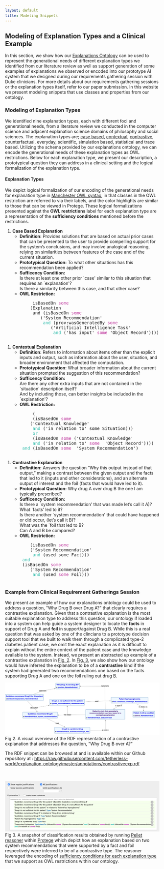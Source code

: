 ```yaml
---
layout: default
title: Modeling Snippets
---
```


<article class="mb-5" id="modelingsnippets">
<content>
  
  
<h2 id="modelingabout">Modeling of Explanation Types and a Clinical Example</h2>
  <p>In this section, we show how our <a href="#ontology">Explanations Ontology</a> can be used to represent the generational needs of different explanation types we identified from our literature review as well as support generation of some examples of explanations we observed or encoded into our prototype AI system that we designed during our requirements gathering session with Duke clinicians. For more details about our requirements gathering sessions or the explanation types itself, refer to our paper submission. In this website we present modeling snippets that use classes and properties from our ontology.</p>
  
  <article class="mb-5" id="explanationtypes">
<content>
  
  
<h3>Modeling of Explanation Types</h3>
  <p>We identified nine explanation types, each with different foci and generational needs, from a literature review we conducted in the computer science and adjacent explanation science domains of philosophy and social sciences. The explanation types are; <a href="#casebased">case based</a>, <a href="#contextual">contextual</a>, <a href="#contrastive">contrastive</a>, counterfactual, everyday, scientific, simulation based, statistical and trace based. Utilizing the schema provided by our explanations ontology, we can encode the generational needs of these explanation types as OWL restrictions. Below for each explanation type, we present our description, a prototypical question they can address in a clinical setting and the logical formalization of the explanation type.</p>
  
  <h4> Explanation Types </h4>
  <p class="message">We depict logical formalization of our encoding of the generational needs for explanation type in <a href="https://www.w3.org/TR/owl2-manchester-syntax/">Manchester OWL syntax</a>, in that classes in the OWL restriction are referred to via their labels, and the color highlights are similar to those that can be viewed in Protege. These logical formalizations presented against the <strong>OWL restrictions</strong> label for each explanation type are a representation of the <strong>sufficiency conditions</strong> mentioned before the restrictions.</p>
 <ol>
  <li id="casebased"><strong>Case Based Explanation</strong>
  <ul type = "circle">
    <li> <strong>Definition:</strong> Provides solutions that are based on actual prior cases that can be presented to the user to provide compelling support for the system’s conclusions, and may involve analogical reasoning, relying on similarities between features of the case and of the current situation. </li>
    <li><strong>Prototypical Question:</strong> To what other situations has this recommendation been applied? </li>
    <li><strong>Sufficency Condition:</strong> <br/>Is there at least one other prior `case' similar to this situation that requires an `explanation'? <br/>Is there a similarity between this case, and that other case?</li>
    <li> <strong>OWL Restriction:</strong> <br/>
      <pre>
     isBasedOn <span style="color:#bf399e">some</span> 
    (Explanation
     <span style="color:##39bfaf">and</span> (isBasedOn <span style="color:#bf399e">some</span>
        ('System Recommendation'
         <span style="color:#39bfaf">and</span> (prov:wasGeneratedBy <span style="color:#bf399e">some</span>
            ('Artificial Intelligence Task'
             <span style="color:#39bfaf">and</span> ('has input' <span style="color:#bf399e">some</span> 'Object Record'))))))
      </pre></li>
  </ul>
  </li>
</ol>

<ol>
  <li id="contextual"><strong>Contextual Explanation</strong>
  <ul type = "circle">
    <li> <strong>Definition:</strong> Refers to information about items other than the explicit inputs and output, such as information about the user, situation, and broader environment that affected the computation. </li>
    <li><strong>Prototypical Question:</strong> What broader information about the current situation prompted the suggestion of this recommendation?</li>
    <li><strong>Sufficency Condition:</strong> <br/>Are there any other extra inputs that are not contained in the `situation' description itself? <br/> And by including those, can better insights be included in the `explanation'?</li>
    <li> <strong>OWL Restriction:</strong> <br/>
      <pre>
     (
     (isBasedOn <span style="color:#bf399e">some</span>  
    ('Contextual Knowledge'
     <span style="color:#39bfaf">and</span> ('in relation to' some Situation))) 
     <span style="color:#39bfaf">or</span> 
     (isBasedOn <span style="color:#bf399e">some</span> ('Contextual Knowledge'
     <span style="color:#39bfaf">and</span> ('in relation to' <span style="color:#bf399e">some</span>  'Object Record'))))
 <span style="color:#39bfaf">and</span> (isBasedOn <span style="color:#bf399e">some</span>  'System Recommendation')
      </pre></li>
  </ul>
  </li>
</ol>
<ol>
  <li id="contrastive"><strong>Contrastive Explanation</strong>
  <ul type = "circle">
    <li> <strong>Definition:</strong> Answers the question “Why this output instead of that output,” making a contrast between the given output and the facts that led to it (inputs and other considerations),  and an alternate output of interest and the foil (facts that would have led to it).</li>
    <li><strong>Prototypical Question:</strong> Why drug A over drug B the one I am typically prescribed?</li>
    <li><strong>Sufficency Condition:</strong> <br/>Is there a `system recommendation' that was made let’s call it A)? <br/> What `facts' led to it? <br/> Is there another `system recommendation' that could have happened or did occur, (let’s call it B)? <br/> What was the `foil that led to B? <br/> Can A and B be compared?</li>
    <li> <strong>OWL Restriction:</strong> <br/>
      <pre>
    (isBasedOn <span style="color:#bf399e">some</span> 
    ('System Recommendation'
     <span style="color:#39bfaf">and</span> (used some Fact)))
 <span style="color:#39bfaf">and</span> 
 (isBasedOn <span style="color:#bf399e">some</span>
    ('System Recommendation'
     <span style="color:#39bfaf">and</span> (used <span style="color:#bf399e">some</span> Foil)))
      </pre></li>
  </ul>
  </li>
</ol>
  <!--can cite our book chapter here-->
 </content>
 
 <article class="mb-5" id="clinicalexample">
<content>
  
  
<h3>Example from Clinical Requirement Gatherings Session</h3>
  <p>We present an example of how our explanations ontology could be used to address a question, "Why Drug B over Drug A?" that clearly requires a contrastive explanation. Given that a contrastive explanation is the most suitable explanation type to address this question, our ontology if loaded into a system can help guide a system designer to locate the <strong>facts</strong> in support of Drug A and <strong>foil</strong> in support/against Drug B. While this is a real question that was asked by one of the clincians to a prototype decision support tool that we built to walk them through a complicated type-2 diabetes patient case, we omit the exact explanation as it is difficult to explain without the entire context of the patient case and the knowledge available to the system. Instead, we present an abstracted up example of a contrastive explanation in <a href="#fig2">Fig. 2</a>. In <a href="#fig3">Fig. 3</a>, we also show how our ontology would have inferred the explanation to be of a <strong>contrastive</strong> kind if the system had generated two recommendations one based on the facts supporting Drug A and one on the foil ruling out drug B.</p>
  
  <img src="images/rdfviewerexample.png"/>
  <caption id="fig2">Fig 2. A visual overview of the RDF representation of a contrastive explanation that addresses the question, "Why Drug B over A?"</caption>
  <br>
    <p>The RDF snippet can be browsed at and is available within our Github repository at : <a href="https://raw.githubusercontent.com/tetherless-world/explanation-ontology/master/annotations/contrastiveexp.rdf">https://raw.githubusercontent.com/tetherless-world/explanation-ontology/master/annotations/contrastiveexp.rdf</a></p>
  
  <br>
  <br>
   <img src="images/ProtegeSnapshot.png"/>
  <caption id="fig3">Fig 3. A snapshot of classification results obtained by running <a href="https://github.com/stardog-union/pellet">Pellet reasoner</a> within <a href="https://protege.stanford.edu/">Protege</a> which depict how an explanation based on two system recommendations that were supported by a fact and foil respectively were inferred to be of a contrastive type. The reasoner leveraged the encoding of <a href="#explanationtypes">sufficiency conditions for each explanation type</a> that we support as OWL restrictions within our ontology.</caption>
  
 </content>

